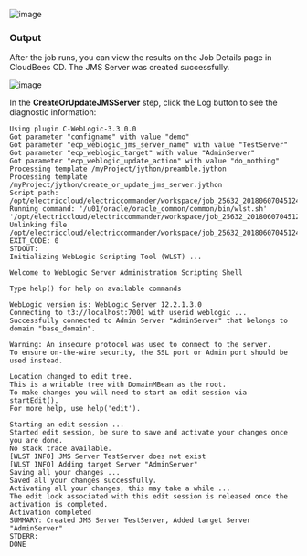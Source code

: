 
![image](images/CreateJMSServer/Form.png)


### Output

After the job runs, you can view the results on the Job Details page in CloudBees CD. The JMS Server was created successfully.


![image](images/CreateJMSServer/Summary.png)


In the **CreateOrUpdateJMSServer** step, click the Log button to see the diagnostic information:

    Using plugin C-WebLogic-3.3.0.0
    Got parameter "configname" with value "demo"
    Got parameter "ecp_weblogic_jms_server_name" with value "TestServer"
    Got parameter "ecp_weblogic_target" with value "AdminServer"
    Got parameter "ecp_weblogic_update_action" with value "do_nothing"
    Processing template /myProject/jython/preamble.jython
    Processing template /myProject/jython/create_or_update_jms_server.jython
    Script path: /opt/electriccloud/electriccommander/workspace/job_25632_20180607045124/exec_323699757152446.jython
    Running command: '/u01/oracle/oracle_common/common/bin/wlst.sh' '/opt/electriccloud/electriccommander/workspace/job_25632_20180607045124/exec_323699757152446.jython'
    Unlinking file /opt/electriccloud/electriccommander/workspace/job_25632_20180607045124/exec_323699757152446.jython
    EXIT_CODE: 0
    STDOUT:
    Initializing WebLogic Scripting Tool (WLST) ...

    Welcome to WebLogic Server Administration Scripting Shell

    Type help() for help on available commands

    WebLogic version is: WebLogic Server 12.2.1.3.0
    Connecting to t3://localhost:7001 with userid weblogic ...
    Successfully connected to Admin Server "AdminServer" that belongs to domain "base_domain".

    Warning: An insecure protocol was used to connect to the server.
    To ensure on-the-wire security, the SSL port or Admin port should be used instead.

    Location changed to edit tree.
    This is a writable tree with DomainMBean as the root.
    To make changes you will need to start an edit session via startEdit().
    For more help, use help('edit').

    Starting an edit session ...
    Started edit session, be sure to save and activate your changes once you are done.
    No stack trace available.
    [WLST INFO] JMS Server TestServer does not exist
    [WLST INFO] Adding target Server "AdminServer"
    Saving all your changes ...
    Saved all your changes successfully.
    Activating all your changes, this may take a while ...
    The edit lock associated with this edit session is released once the activation is completed.
    Activation completed
    SUMMARY: Created JMS Server TestServer, Added target Server "AdminServer"
    STDERR:
    DONE
